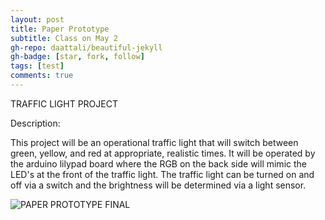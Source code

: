 ```yaml
---
layout: post
title: Paper Prototype
subtitle: Class on May 2
gh-repo: daattali/beautiful-jekyll
gh-badge: [star, fork, follow]
tags: [test]
comments: true
---
```


TRAFFIC LIGHT PROJECT

Description: 

This project will be an operational traffic light that will switch between green, yellow, and red at appropriate, realistic times.
It will be operated by the arduino lilypad board where the RGB on the back side will mimic the LED's at the front of the traffic light.
The traffic light can be turned on and off via a switch and the brightness will be determined via a light sensor.


![PAPER PROTOTYPE FINAL](https://user-images.githubusercontent.com/124645204/235538037-1b1758a2-c68d-46a6-b470-c6f4262fb1cc.jpg)
